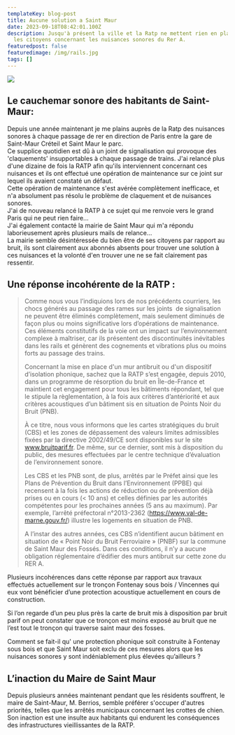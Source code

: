 ```yaml
---
templateKey: blog-post
title: Aucune solution a Saint Maur
date: 2023-09-18T08:42:01.100Z
description: Jusqu'à présent la ville et la Ratp ne mettent rien en place pour
  les citoyens concernant les nuisances sonores du Rer A.
featuredpost: false
featuredimage: /img/rails.jpg
tags: []
---
```

![](/img/rails.jpg)

## Le cauchemar sonore des habitants de Saint-Maur:

Depuis une année maintenant je me plains auprès de la Ratp des nuisances sonores à chaque passage de rer en direction de Paris entre la gare de Saint-Maur Créteil et Saint Maur le parc.\
Ce supplice quotidien est dû à un joint de signalisation qui provoque des 'claquements' insupportables à chaque passage de trains. J'ai relancé plus d'une dizaine de fois la RATP afin qu'ils interviennent concernant ces nuisances et ils ont effectué une opération de maintenance sur ce joint sur lequel ils avaient constaté un défaut.\
Cette opération de maintenance s'est avérée complètement inefficace, et n'a absolument pas résolu le problème de claquement et de nuisances sonores.\
J'ai de nouveau relancé la RATP à ce sujet qui me renvoie vers le grand Paris qui ne peut rien faire...\
J'ai également contacté la mairie de Saint Maur qui m'a répondu laborieusement après plusieurs mails de relance...\
L﻿a mairie semble désintéressée du bien être de ses citoyens par rapport au bruit, ils sont clairement aux abonnés absents pour trouver une solution à ces nuisances et la volonté d'en trouver une ne se fait clairement pas ressentir.

## Une réponse incohérente de la RATP : 

> Comme nous vous l’indiquions lors de nos précédents courriers, les chocs générés au passage des rames sur les joints  de signalisation ne peuvent être éliminés complètement, mais seulement diminués de façon plus ou moins significative lors d’opérations de maintenance. Ces éléments constitutifs de la voie ont un impact sur l’environnement complexe à maîtriser, car ils présentent des discontinuités inévitables dans les rails et génèrent des cognements et vibrations plus ou moins forts au passage des trains.
>
> Concernant la mise en place d'un mur antibruit ou d'un dispositif d’isolation phonique, sachez que la RATP s’est engagée, depuis 2010, dans un programme de résorption du bruit en Île-de-France et maintient cet engagement pour tous les bâtiments répondant, tel que le stipule la règlementation, à la fois aux critères d’antériorité et aux critères acoustiques d’un bâtiment sis en situation de Points Noir du Bruit (PNB).
>
> À ce titre, nous vous informons que les cartes stratégiques du bruit (CBS) et les zones de dépassement des valeurs limites admissibles fixées par la directive 2002/49/CE sont disponibles sur le site www.bruitparif.fr. De même, sur ce dernier, sont mis à disposition du public, des mesures effectuées par le centre technique d’évaluation de l’environnement sonore. 
>
> Les CBS et les PNB sont, de plus, arrêtés par le Préfet ainsi que les Plans de Prévention du Bruit dans l’Environnement (PPBE) qui recensent à la fois les actions de réduction ou de prévention déjà prises ou en cours (< 10 ans) et celles définies par les autorités compétentes pour les prochaines années (5 ans au maximum). Par exemple, l’arrêté préfectoral n°2013-2362 (https://www.val-de-marne.gouv.fr/) illustre les logements en situation de PNB.
>
> A l’instar des autres années, ces CBS n’identifient aucun bâtiment en situation de « Point Noir du Bruit Ferroviaire » (PNBF) sur la commune de Saint Maur des Fossés. Dans ces conditions, il n’y a aucune obligation réglementaire d’édifier des murs antibruit sur cette zone du RER A.

Plusieurs incohérences dans cette réponse par rapport aux travaux effectués actuellement sur le tronçon Fontenay sous bois / Vincennes qui eux vont bénéficier d’une protection acoustique actuellement en cours de construction.

Si l’on regarde d’un peu plus près la carte de bruit mis à disposition par bruit parif on peut constater que ce tronçon est moins exposé au bruit que ne l’est tout le tronçon qui traverse saint maur des fosses.

Comment se fait-il qu' une protection phonique soit construite à Fontenay sous bois et que Saint Maur soit exclu de ces mesures alors que les nuisances sonores y sont indéniablement plus élevées qu’ailleurs ? 

## L’inaction du Maire de Saint Maur

Depuis plusieurs années maintenant pendant que les résidents souffrent, le maire de Saint-Maur, M. Berrios, semble préférer s'occuper d'autres priorités, telles que les arrêtés municipaux concernant les crottes de chien. Son inaction est une insulte aux habitants qui endurent les conséquences des infrastructures vieillissantes de la RATP.